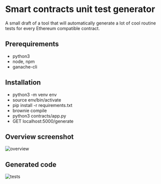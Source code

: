 # Smart contracts unit test generator

A small draft of a tool that will automatically generate a lot of cool routine tests for every Ethereum compatible contract.

## Prerequirements

- python3
- node, npm
- ganache-cli

## Installation

- python3 -m venv env 
- source env/bin/activate
- pip install -r requirements.txt
- brownie compile
- python3 contracts/app.py
- GET localhost:5000/generate

## Overview screenshot

![overview](https://i.imgur.com/oBlGTLY.png)

## Generated code

![tests](https://i.imgur.com/0nmjxzJ.png)